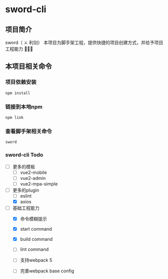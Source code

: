 # sword-cli

## 项目简介
sword（ ⚔️ 利剑）
本项目为脚手架工程，提供快捷的项目创建方式，并给予项目工程能力 🚀🚀🚀


## 本项目相关命令

### 项目依赖安装
```
npm install
```
### 链接到本地npm
```
npm link
```

### 查看脚手架相关命令
```
sword 
```

### sword-cli Todo
- [ ] 更多的模板
    - [ ] vue2-mobile
    - [ ] vue2-admin
    - [ ] vue2-mpa-simple
- [ ] 更多的plugin
    - [ ] eslint
    - [x] axios
- [ ] 基础工程能力
    - [x] 命令模糊提示
    - [x] start command
    - [x] build command
    - [ ] lint command
    - [ ] 支持webpack 5
    - [ ] 完善webpack base config

